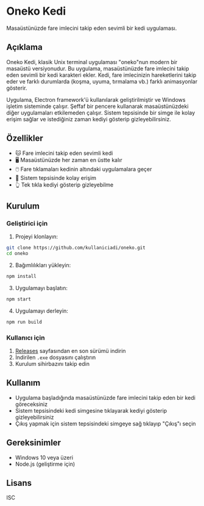 # Oneko Kedi

Masaüstünüzde fare imlecini takip eden sevimli bir kedi uygulaması.

## Açıklama

Oneko Kedi, klasik Unix terminal uygulaması "oneko"nun modern bir masaüstü versiyonudur. Bu uygulama, masaüstünüzde fare imlecini takip eden sevimli bir kedi karakteri ekler. Kedi, fare imlecinizin hareketlerini takip eder ve farklı durumlarda (koşma, uyuma, tırmalama vb.) farklı animasyonlar gösterir.

Uygulama, Electron framework'ü kullanılarak geliştirilmiştir ve Windows işletim sisteminde çalışır. Şeffaf bir pencere kullanarak masaüstünüzdeki diğer uygulamaları etkilemeden çalışır. Sistem tepsisinde bir simge ile kolay erişim sağlar ve istediğiniz zaman kediyi gösterip gizleyebilirsiniz.

## Özellikler

- 🐱 Fare imlecini takip eden sevimli kedi
- 🖥️ Masaüstünüzde her zaman en üstte kalır
- 🖱️ Fare tıklamaları kedinin altındaki uygulamalara geçer
- 🔔 Sistem tepsisinde kolay erişim
- 👆 Tek tıkla kediyi gösterip gizleyebilme

## Kurulum

### Geliştirici için

1. Projeyi klonlayın:
```bash
git clone https://github.com/kullaniciadi/oneko.git
cd oneko
```

2. Bağımlılıkları yükleyin:
```bash
npm install
```

3. Uygulamayı başlatın:
```bash
npm start
```

4. Uygulamayı derleyin:
```bash
npm run build
```

### Kullanıcı için

1. [Releases](https://github.com/kullaniciadi/oneko/releases) sayfasından en son sürümü indirin
2. İndirilen `.exe` dosyasını çalıştırın
3. Kurulum sihirbazını takip edin

## Kullanım

- Uygulama başladığında masaüstünüzde fare imlecini takip eden bir kedi göreceksiniz
- Sistem tepsisindeki kedi simgesine tıklayarak kediyi gösterip gizleyebilirsiniz
- Çıkış yapmak için sistem tepsisindeki simgeye sağ tıklayıp "Çıkış"ı seçin

## Gereksinimler

- Windows 10 veya üzeri
- Node.js (geliştirme için)

## Lisans

ISC 